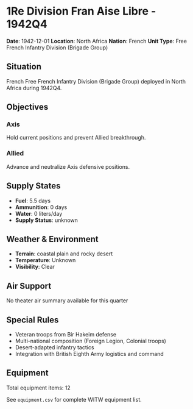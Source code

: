# 1Re Division Fran Aise Libre - 1942Q4

**Date**: 1942-12-01
**Location**: North Africa
**Nation**: French
**Unit Type**: Free French Infantry Division (Brigade Group)

## Situation

French Free French Infantry Division (Brigade Group) deployed in North Africa during 1942Q4.

## Objectives

### Axis
Hold current positions and prevent Allied breakthrough.

### Allied
Advance and neutralize Axis defensive positions.

## Supply States

- **Fuel**: 5.5 days
- **Ammunition**: 0 days
- **Water**: 0 liters/day
- **Supply Status**: unknown

## Weather & Environment

- **Terrain**: coastal plain and rocky desert
- **Temperature**: Unknown
- **Visibility**: Clear

## Air Support

No theater air summary available for this quarter

## Special Rules

- Veteran troops from Bir Hakeim defense
- Multi-national composition (Foreign Legion, Colonial troops)
- Desert-adapted infantry tactics
- Integration with British Eighth Army logistics and command

## Equipment

Total equipment items: 12

See `equipment.csv` for complete WITW equipment list.

